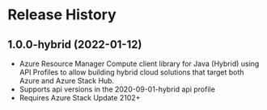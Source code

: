 # Release History

## 1.0.0-hybrid (2022-01-12)

- Azure Resource Manager Compute client library for Java (Hybrid) using API Profiles to allow building hybrid cloud solutions
that target both Azure and Azure Stack Hub.
- Supports api versions in the 2020-09-01-hybrid api profile
- Requires Azure Stack Update 2102+